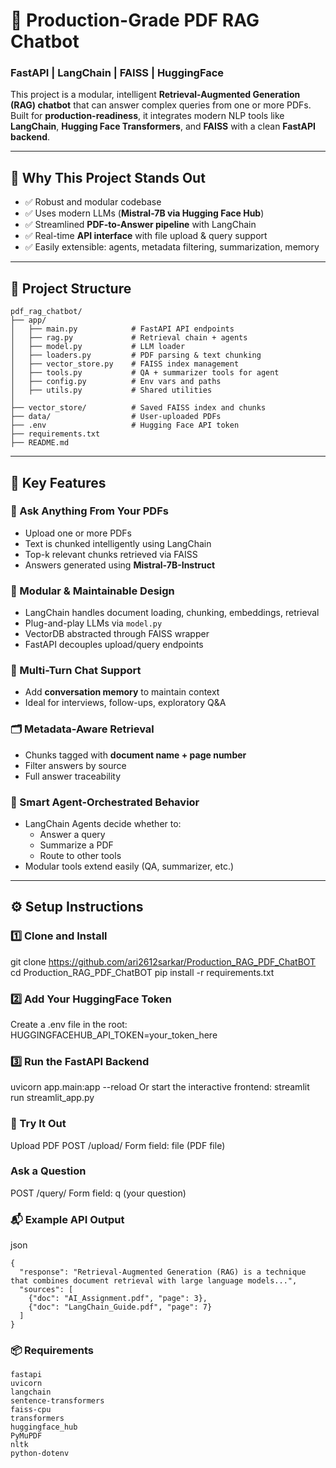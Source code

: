 # 🚀 Production-Grade PDF RAG Chatbot  
### FastAPI | LangChain | FAISS | HuggingFace

This project is a modular, intelligent **Retrieval-Augmented Generation (RAG) chatbot** that can answer complex queries from one or more PDFs.  
Built for **production-readiness**, it integrates modern NLP tools like **LangChain**, **Hugging Face Transformers**, and **FAISS** with a clean **FastAPI backend**.

---

## 🧠 Why This Project Stands Out
- ✅ Robust and modular codebase  
- ✅ Uses modern LLMs (**Mistral-7B via Hugging Face Hub**)  
- ✅ Streamlined **PDF-to-Answer pipeline** with LangChain  
- ✅ Real-time **API interface** with file upload & query support  
- ✅ Easily extensible: agents, metadata filtering, summarization, memory  

---

## 🧱 Project Structure
```
pdf_rag_chatbot/
├── app/
│   ├── main.py            # FastAPI API endpoints
│   ├── rag.py             # Retrieval chain + agents
│   ├── model.py           # LLM loader
│   ├── loaders.py         # PDF parsing & text chunking
│   ├── vector_store.py    # FAISS index management
│   ├── tools.py           # QA + summarizer tools for agent
│   ├── config.py          # Env vars and paths
│   ├── utils.py           # Shared utilities
│
├── vector_store/          # Saved FAISS index and chunks
├── data/                  # User-uploaded PDFs
├── .env                   # Hugging Face API token
├── requirements.txt
├── README.md
```


---

## 🌟 Key Features

### 📄 Ask Anything From Your PDFs
- Upload one or more PDFs  
- Text is chunked intelligently using LangChain  
- Top-k relevant chunks retrieved via FAISS  
- Answers generated using **Mistral-7B-Instruct**  

### 🧩 Modular & Maintainable Design
- LangChain handles document loading, chunking, embeddings, retrieval  
- Plug-and-play LLMs via `model.py`  
- VectorDB abstracted through FAISS wrapper  
- FastAPI decouples upload/query endpoints  

### 🧠 Multi-Turn Chat Support
- Add **conversation memory** to maintain context  
- Ideal for interviews, follow-ups, exploratory Q&A  

### 🗂️ Metadata-Aware Retrieval
- Chunks tagged with **document name + page number**  
- Filter answers by source  
- Full answer traceability  

### 🤖 Smart Agent-Orchestrated Behavior
- LangChain Agents decide whether to:  
  - Answer a query  
  - Summarize a PDF  
  - Route to other tools  
- Modular tools extend easily (QA, summarizer, etc.)  

---

## ⚙️ Setup Instructions

### 1️⃣ Clone and Install
git clone https://github.com/ari2612sarkar/Production_RAG_PDF_ChatBOT
cd Production_RAG_PDF_ChatBOT
pip install -r requirements.txt

### 2️⃣ Add Your HuggingFace Token
Create a .env file in the root:
HUGGINGFACEHUB_API_TOKEN=your_token_here

### 3️⃣ Run the FastAPI Backend
uvicorn app.main:app --reload
Or start the interactive frontend:
streamlit run streamlit_app.py

### 🚀 Try It Out
Upload PDF
POST /upload/
Form field: file (PDF file)

### Ask a Question
POST /query/
Form field: q (your question)

### 📬 Example API Output
json
```
{
  "response": "Retrieval-Augmented Generation (RAG) is a technique that combines document retrieval with large language models...",
  "sources": [
    {"doc": "AI_Assignment.pdf", "page": 3},
    {"doc": "LangChain_Guide.pdf", "page": 7}
  ]
}

```

### 📦 Requirements

```
fastapi
uvicorn
langchain
sentence-transformers
faiss-cpu
transformers
huggingface_hub
PyMuPDF
nltk
python-dotenv
```

